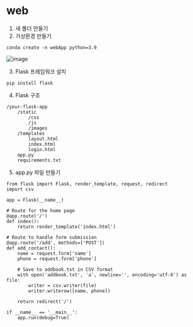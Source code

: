# web

1. 새 폴더 만들기
2. 가상환경 만들기
```
conda create -n webApp python=3.9
```
![image](https://github.com/user-attachments/assets/fc12bdc5-01bc-4be6-a355-e4bbb2260745)

3. Flask 프레임워크 설치
```
pip install flask
```
4. Flask 구조
```
/your-flask-app
    /static
        /css
        /js
        /images
    /templates
        layout.html
        index.html
        login.html
    app.py
    requirements.txt
```
5. app.py 파일 만들기
```
from flask import Flask, render_template, request, redirect
import csv

app = Flask(__name__)

# Route for the home page
@app.route('/')
def index():
    return render_template('index.html')

# Route to handle form submission
@app.route('/add', methods=['POST'])
def add_contact():
    name = request.form['name']
    phone = request.form['phone']

    # Save to addbook.txt in CSV format
    with open('addbook.txt', 'a', newline='', encoding='utf-8') as file:
        writer = csv.writer(file)
        writer.writerow([name, phone])

    return redirect('/')

if __name__ == '__main__':
    app.run(debug=True)
```
